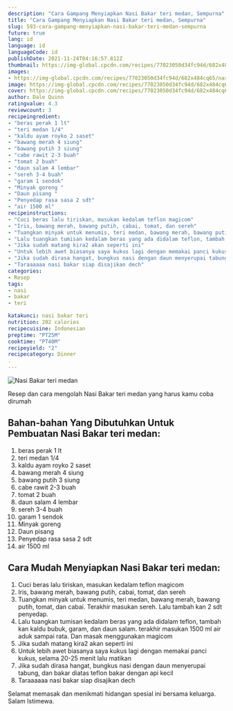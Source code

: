 ```yaml
---
description: "Cara Gampang Menyiapkan Nasi Bakar teri medan, Sempurna"
title: "Cara Gampang Menyiapkan Nasi Bakar teri medan, Sempurna"
slug: 593-cara-gampang-menyiapkan-nasi-bakar-teri-medan-sempurna
future: true
lang: id
language: id
languageCode: id
publishDate: 2021-11-24T04:16:57.812Z 
thumbnail: https://img-global.cpcdn.com/recipes/77023050d34fc94d/682x484cq65/nasi-bakar-teri-medan-foto-resep-utama.png
images:
- https://img-global.cpcdn.com/recipes/77023050d34fc94d/682x484cq65/nasi-bakar-teri-medan-foto-resep-utama.png
image: https://img-global.cpcdn.com/recipes/77023050d34fc94d/682x484cq65/nasi-bakar-teri-medan-foto-resep-utama.png
cover: https://img-global.cpcdn.com/recipes/77023050d34fc94d/682x484cq65/nasi-bakar-teri-medan-foto-resep-utama.png
author: Dale Quinn
ratingvalue: 4.3
reviewcount: 3
recipeingredient:
- "beras perak 1 lt"
- "teri medan 1/4"
- "kaldu ayam royko 2 saset"
- "bawang merah 4 siung"
- "bawang putih 3 siung"
- "cabe rawit 2-3 buah"
- "tomat 2 buah"
- "daun salam 4 lembar"
- "sereh 3-4 buah"
- "garam 1 sendok"
- "Minyak goreng "
- "Daun pisang "
- "Penyedap rasa sasa 2 sdt"
- "air 1500 ml"
recipeinstructions:
- "Cuci beras lalu tiriskan, masukan kedalam teflon magicom"
- "Iris, bawang merah, bawang putih, cabai, tomat, dan sereh"
- "Tuangkan minyak untuk menumis, teri medan, bawang merah, bawang putih, tomat, dan cabai. Terakhir masukan sereh. Lalu tambah kan 2 sdt penyedap."
- "Lalu tuangkan tumisan kedalam beras yang ada didalam teflon, tambah kan kaldu bubuk, garam, dan daun salam. terakhir masukan 1500 ml air aduk sampai rata. Dan masak menggunakan magicom"
- "Jika sudah matang kira2 akan seperti ini"
- "Untuk lebih awet biasanya saya kukus lagi dengan memakai panci kukus, selama 20-25 menit lalu matikan"
- "Jika sudah dirasa hangat, bungkus nasi dengan daun menyerupai tabung, dan bakar diatas teflon bakar dengan api kecil"
- "Taraaaaaa nasi bakar siap disajikan dech"
categories:
- Resep
tags:
- nasi
- bakar
- teri

katakunci: nasi bakar teri 
nutrition: 202 calories
recipecuisine: Indonesian
preptime: "PT25M"
cooktime: "PT40M"
recipeyield: "2"
recipecategory: Dinner
. 
---
```



![Nasi Bakar teri medan](https://img-global.cpcdn.com/recipes/77023050d34fc94d/682x484cq65/nasi-bakar-teri-medan-foto-resep-utama.png)

Resep dan cara mengolah  Nasi Bakar teri medan yang harus kamu coba dirumah

<!--inarticleads1-->

## Bahan-bahan Yang Dibutuhkan Untuk Pembuatan Nasi Bakar teri medan:

1. beras perak 1 lt
1. teri medan 1/4
1. kaldu ayam royko 2 saset
1. bawang merah 4 siung
1. bawang putih 3 siung
1. cabe rawit 2-3 buah
1. tomat 2 buah
1. daun salam 4 lembar
1. sereh 3-4 buah
1. garam 1 sendok
1. Minyak goreng 
1. Daun pisang 
1. Penyedap rasa sasa 2 sdt
1. air 1500 ml



<!--inarticleads2-->

## Cara Mudah Menyiapkan Nasi Bakar teri medan:

1. Cuci beras lalu tiriskan, masukan kedalam teflon magicom
1. Iris, bawang merah, bawang putih, cabai, tomat, dan sereh
1. Tuangkan minyak untuk menumis, teri medan, bawang merah, bawang putih, tomat, dan cabai. Terakhir masukan sereh. Lalu tambah kan 2 sdt penyedap.
1. Lalu tuangkan tumisan kedalam beras yang ada didalam teflon, tambah kan kaldu bubuk, garam, dan daun salam. terakhir masukan 1500 ml air aduk sampai rata. Dan masak menggunakan magicom
1. Jika sudah matang kira2 akan seperti ini
1. Untuk lebih awet biasanya saya kukus lagi dengan memakai panci kukus, selama 20-25 menit lalu matikan
1. Jika sudah dirasa hangat, bungkus nasi dengan daun menyerupai tabung, dan bakar diatas teflon bakar dengan api kecil
1. Taraaaaaa nasi bakar siap disajikan dech




Selamat memasak dan menikmati hidangan spesial ini bersama keluarga. Salam Istimewa.

